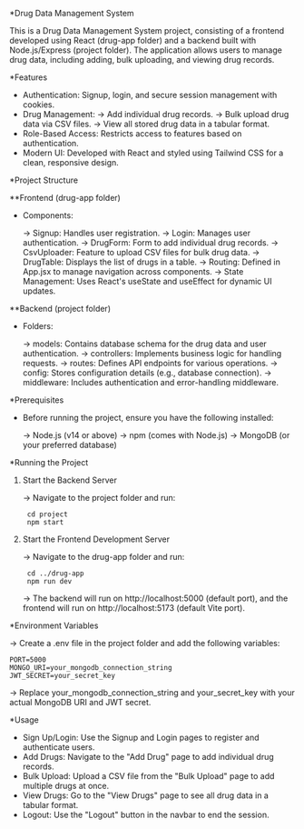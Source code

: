 *Drug Data Management System

This is a Drug Data Management System project, consisting of a frontend developed using React (drug-app folder) and a backend built with Node.js/Express (project folder). The application allows users to manage drug data, including adding, bulk uploading, and viewing drug records.

*Features

- Authentication: Signup, login, and secure session management with cookies.
- Drug Management: 
    -> Add individual drug records.
    -> Bulk upload drug data via CSV files. 
    -> View all stored drug data in a tabular format.
- Role-Based Access: Restricts access to features based on authentication.
- Modern UI: Developed with React and styled using Tailwind CSS for a clean, responsive design.

*Project Structure

**Frontend (drug-app folder)

- Components:

    -> Signup: Handles user registration.
    -> Login: Manages user authentication.
    -> DrugForm: Form to add individual drug records.
    -> CsvUploader: Feature to upload CSV files for bulk drug data.
    -> DrugTable: Displays the list of drugs in a table.
    -> Routing: Defined in App.jsx to manage navigation across components.
    -> State Management: Uses React's useState and useEffect for dynamic UI updates.

**Backend (project folder)

- Folders:

    -> models: Contains database schema for the drug data and user authentication.
    -> controllers: Implements business logic for handling requests.
    -> routes: Defines API endpoints for various operations.
    -> config: Stores configuration details (e.g., database connection).
    -> middleware: Includes authentication and error-handling middleware.

*Prerequisites

- Before running the project, ensure you have the following installed:

    -> Node.js (v14 or above)
    -> npm (comes with Node.js)
    -> MongoDB (or your preferred database)

*Running the Project

1. Start the Backend Server

    -> Navigate to the project folder and run:

        cd project
        npm start

2. Start the Frontend Development Server

    -> Navigate to the drug-app folder and run:

        cd ../drug-app
        npm run dev

    -> The backend will run on http://localhost:5000 (default port), and the frontend will run on http://localhost:5173 (default Vite port).

*Environment Variables

-> Create a .env file in the project folder and add the following variables:

    PORT=5000
    MONGO_URI=your_mongodb_connection_string
    JWT_SECRET=your_secret_key

-> Replace your_mongodb_connection_string and your_secret_key with your actual MongoDB URI and JWT secret.

*Usage

- Sign Up/Login: Use the Signup and Login pages to register and authenticate users.
- Add Drugs: Navigate to the "Add Drug" page to add individual drug records.
- Bulk Upload: Upload a CSV file from the "Bulk Upload" page to add multiple drugs at once.
- View Drugs: Go to the "View Drugs" page to see all drug data in a tabular format.
- Logout: Use the "Logout" button in the navbar to end the session.
